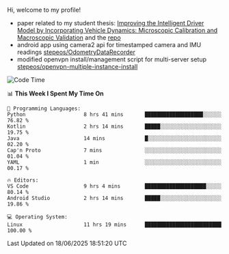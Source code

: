 Hi, welcome to my profile!

* paper related to my student thesis: [Improving the Intelligent Driver Model by Incorporating Vehicle Dynamics: Microscopic Calibration and Macroscopic Validation](https://doi.org/10.48550/arXiv.2408.03722) and the [repo](https://github.com/stepeos/pycarmodel_calibration)
* android app using camera2 api for timestamped camera and IMU readings [stepeos/OdometryDataRecorder](https://github.com/stepeos/OdometryDataRecorder)
* modified openvpn install/management script for multi-server setup [stepeos/openvpn-multiple-instance-install](https://github.com/stepeos/openvpn-multiple-instance-install)

<!--START_SECTION:waka-->
![Code Time](http://img.shields.io/badge/Code%20Time-2%2C050%20hrs%2014%20mins-blue)

📊 **This Week I Spent My Time On** 

```text
💬 Programming Languages: 
Python                   8 hrs 41 mins       ███████████████████░░░░░░   76.82 % 
Kotlin                   2 hrs 14 mins       █████░░░░░░░░░░░░░░░░░░░░   19.75 % 
Java                     14 mins             █░░░░░░░░░░░░░░░░░░░░░░░░   02.20 % 
Cap'n Proto              7 mins              ░░░░░░░░░░░░░░░░░░░░░░░░░   01.04 % 
YAML                     1 min               ░░░░░░░░░░░░░░░░░░░░░░░░░   00.17 % 

🔥 Editors: 
VS Code                  9 hrs 4 mins        ████████████████████░░░░░   80.14 % 
Android Studio           2 hrs 14 mins       █████░░░░░░░░░░░░░░░░░░░░   19.86 % 

💻 Operating System: 
Linux                    11 hrs 19 mins      █████████████████████████   100.00 % 
```


 Last Updated on 18/06/2025 18:51:20 UTC
<!--END_SECTION:waka-->
